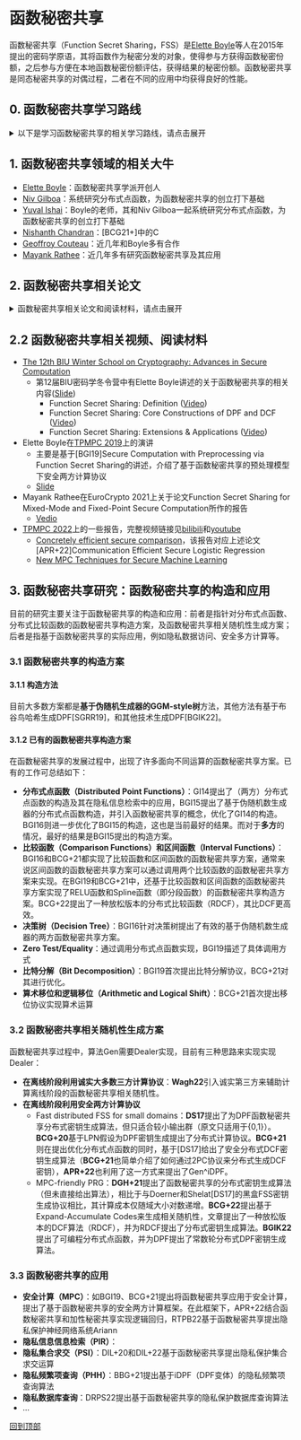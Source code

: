 # 函数秘密共享

函数秘密共享（Function Secret Sharing，FSS）是[Elette Boyle](https://cs.idc.ac.il/~elette/)等人在2015年提出的密码学原语，其将函数作为秘密分发的对象，使得参与方获得函数秘密份额，之后参与方便在本地函数秘密份额评估，获得结果的秘密份额。函数秘密共享是同态秘密共享的对偶过程，二者在不同的应用中均获得良好的性能。

## 0. 函数秘密共享学习路线

<details>
<summary>以下是学习函数秘密共享的相关学习路线，请点击展开</summary>

（预备知识：加性秘密共享、完全二叉树、伪随机数生成器）

+ 第一阶段：首先需要阅读函数秘密共享的相关论文及其参考资料，掌握相关理论（所涉及的论文见“1. 函数秘密共享相关论文”）
  + 阅读论文BGI15
    + 了解和掌握函数秘密共享的定义和安全性定义，可以参考Boyle在BIU作的报告 ([Video](https://www.youtube.com/watch?v=fAXlOOs2t88)、[Slide](http://cyber.biu.ac.il/wp-content/uploads/2021/11/FSS-2022-BIU-WinterSchool_Elette.pdf)中Part1)
    + 了解基于伪随机数生成器的分布式点函数的FSS构造，可以参考Boyle在EruoCrypto2015上的PPT材料（[Slide](https://www.iacr.org/conferences/eurocrypt2015/cosic.esat.kuleuven.be/eurocrypt_2015/presentations/SecretSharing.zip)-Function Secret Sharing），注意这部分比较复杂，掌握思想就好
    + 了解函数秘密共享和安全多方计算的联系
  + 阅读论文BGI6
    + 了解和掌握函数秘密共享的定义和安全性定义
    + 了解和掌握基于伪随机数生成器的分布式点函数的函数秘密共享构造，可以参考Boyle在BIU作的报告 ([Video](https://www.youtube.com/watch?v=Zm-MUVve2_w)中的前半部分、[Slide](http://cyber.biu.ac.il/wp-content/uploads/2021/11/FSS-2022-BIU-WinterSchool_Elette.pdf)中Part2)
    + 了解决策树的函数秘密共享构造方案
  + 阅读论文BGI19
    + 了解和掌握基于函数秘密共享如何实现安全两方计算
  + 阅读论文BCG+21
    + 了解和掌握DCF构造
    + 了解其他函数的函数秘密共享构造
+ 第二阶段：了解和掌握基于函数秘密共享的安全计算，及其在实际场景中的应用（所涉及的论文见“1. 函数秘密共享相关论文”）
  + 阅读论文[RTPB22]
    + 了解和掌握基于函数秘密共享的隐私保护机器学习
  + 阅读论文[GKCG22]
    + 了解和掌握基于函数秘密共享的数学库
+ 第三阶段：开始函数秘密共享的相关研究
  + 确立自己的目标任务，将该任务分解成一个一个子任务，子任务可以不断往下细分，直到你自己可以直接解决
</details>

## 1. 函数秘密共享领域的相关大牛

+ [Elette Boyle](https://cs.idc.ac.il/~elette/)：函数秘密共享学派开创人
+ [Niv Gilboa](https://www.bgu.ac.il/~gilboan/publications.html)：系统研究分布式点函数，为函数秘密共享的创立打下基础
+ [Yuval Ishai](https://www.cs.technion.ac.il/~yuvali/)：Boyle的老师，其和Niv Gilboa一起系统研究分布式点函数，为函数秘密共享的创立打下基础
+ [Nishanth Chandran](https://www.microsoft.com/en-us/research/people/nichandr/publications/)：[BCG21+]中的C
+ [Geoffroy Couteau](https://geoffroycouteau.github.io/publications/)：近几年和Boyle多有合作
+ [Mayank Rathee](https://mayank0403.github.io/)：近几年多有研究函数秘密共享及其应用

## 2. 函数秘密共享相关论文
<details>
<summary>函数秘密共享相关论文和阅读材料，请点击展开</summary>

+ ***[SDFY94]How to share a function securely***
  + 首次提出函数秘密共享概念，并构造了函数分发和重构方案
  + 发表在STOC94，论文链接见[ACM](https://dl.acm.org/doi/abs/10.1145/195058.195405)
+ ***[GI14]Distributed Point Functions and Their Applications***
  + 分布式点函数及其在PIR上的应用（函数秘密共享本质上是分布式点函数更泛化的表示）
  + 发表在EuroCrypto 2014，论文链接见[Springer](https://link.springer.com/chapter/10.1007/978-3-642-55220-5_35)、[ePrint](https://www.iacr.org/conferences/eurocrypt2014/37)
+ :triangular_flag_on_post: ***[BGI15]Function Secret Sharing***
  + 函数秘密共享的开山之作，首次提出了DPF的FSS构造
  + 发表在EuroCrypto 2015，论文链接见[Springer](https://link.springer.com/chapter/10.1007/978-3-662-46803-6_12)
  + BGI15提出了分布式点函数、区间函数的函数秘密共享构造方案
+ :triangular_flag_on_post: ***[BGI16]Function Secret Sharing: Improvements and Extensions***
  + 函数秘密共享的进一步研究，优化了DPF的FSS构造，并首次提出针对决策树的FSS构造
  + 发表在CCS 2016，论文链接见[ACM CCS](https://dl.acm.org/doi/10.1145/2976749.2978429)、[ePrint](https://eprint.iacr.org/2018/707)
  + BGI16提出了分布式点函数、决策树的函数秘密共享构造方案
+ ***[DS17]Scaling ORAM for Secure Computation***
  + 文章中提出了函数秘密共享分布式密钥生成算法，适用于较小域
  + 发表在CCS 2017，论文链接见[CCS](https://dl.acm.org/doi/10.1145/3133956.3133967)，[eprint](https://eprint.iacr.org/2017/827)
+ ***[WYG+17]Splinter: Practical Private Queries on Public Data***
  + 利用函数秘密共享实现隐私数据库查询
  + 发表在USENIX 2017，论文链接见[USENIX 2017](https://www.usenix.org/conference/nsdi17/technical-sessions/presentation/wang-frank)、[ePrint](https://eprint.iacr.org/2016/1148)
+ ***[BCGI18]Compressing Vector OLE***
  + 利用函数秘密共享实现Oblivious linear-function evaluation
  + 发表在CCS 2018，论文链接见[ACM CCS](https://dl.acm.org/doi/abs/10.1145/3243734.3243868)、[eprint](https://eprint.iacr.org/2019/273)
+ :triangular_flag_on_post: ***[BGI19]Secure Computation with Preprocessing via Function Secret Sharing***
  + 利用函数秘密共享实现了预处理模型下的安全计算协议
  + 发表在TCC 2019，论文链接见[Springer](https://link.springer.com/chapter/10.1007/978-3-030-36030-6_14)、[ePrint](https://eprint.iacr.org/2019/1095)
  + BGI19提出了Zero Test、Equality、整数比较、Interval Membership和Spline函数的函数秘密共享构造方案
+ ***[SGRR19]Distributed Vector-OLE-Improved Constructions and Implementation***
  + [BCGI18]的优化。文章提出了单点分布式点函数和多点分布式点函数的放松版本，并应用于分布式不经意向量线性评估(Vector-OLE)。文章还将其应用于安全稀疏矩阵计算。
  + 发表在CCS 2019，论文链接见[ACM CCS](https://dl.acm.org/doi/10.1145/3319535.3363228)、[eprint](https://eprint.iacr.org/2019/1084)
  + 该论文的第三作者Leonie Reichert的硕士毕业论文[Multi-Point Function Secret Sharing using Cuckoo Hashing](https://github.com/ReichertL/Masterthesis)用布谷鸟哈希实现了分布式多点函数
+ ***[BCG+20]Efficient Pseudorandom Correlation Generators from Ring-LPN***
  + 基于LPN假设提出了相关随机性生成方案，文章为DPF密钥生成提出了分布式计算协议
  + 发表在Crypto 2020，论文链接见[eprint](https://eprint.iacr.org/2022/1035)
+ ***[BBG+21]Lightweight Techniques for Private Heavy Hitters***
  + 基于BGI16的DPF构造提出了iDPF构造（DPF的拓展），并利用iDPF构造解决了Private Heavy Hitters（隐私频繁项）
  + 发表在S&P 2021，论文链接见[eprint](https://eprint.iacr.org/2021/017)
+ :triangular_flag_on_post: ***[BCG+21]Function Secret Sharing for Mixed-Mode and Fixed-Point Secure Computation***
  + BGI19的进一步优化，提出了针对更多非线性函数的FSS构造方案
  + 发表在EuroCrypto 2021，论文链接见[Springer](https://link.springer.com/chapter/10.1007/978-3-030-77886-6_30)、[ePrint](https://eprint.iacr.org/2020/1392)
  + [Vedio: Mayank Rathee presented at Eurocrypt 2021](https://www.youtube.com/watch?v=22BfFkP_Hbk&t=280s)
  + BCG+21提出了Zero Test、整数比较、ReLU、Spline、算术移位和逻辑移位、比特分解函数的函数秘密共享构造方案
+ ***[DGH+21]MPC-Friendly Symmetric Cryptography from Alternating Moduli:Candidates, Protocols, and Applications***
  + 提出了函数秘密共享的分布式密钥生成算法（但未直接给出算法），相比于与Doerner和shelat[DS17]的黑盒FSS密钥生成协议相比，其计算成本仅随域大小对数递增。
  + 发表在Crypto 2021，论文链接见[Springer](https://link.springer.com/chapter/10.1007/978-3-030-84259-8_18)、[eprint](https://eprint.iacr.org/2021/885)
+ ***[RTPB22]ARIANN: Low-Interaction Privacy-Preserving Deep Learning via Function Secret Sharing***
  + 基于函数秘密共享的隐私保护深度学习，提出了针对于Equality Test、比较函数的函数秘密共享构造方案
  + 发表在PoPETs2022上，论文链接见[arXiv](https://arxiv.org/abs/2006.04593)、[PETS](https://petsymposium.org/popets/2022/popets-2022-0015.php)，代码链接见[GitHub](https://github.com/LaRiffle/ariann)、视频链接见[Youtube-vedio](https://www.youtube.com/watch?v=ztCptCgqZBs)
  + 该论文中所设计的协议还被用于隐私保护医学图像分析，[End-to-end privacy preserving deep learning on multi-institutional medical imaging](https://www.nature.com/articles/s42256-021-00337-8)基于AriaNN提出了将差分隐私的联邦模型训练与模型更新的加密聚合以及加密的远程推理结合起来的PriMIA框架，并应用在深度CNN对儿科胸部X光片进行分类（医学图像分类）中。
+ ***[Wagh22]Pika: Secure Computation using Function Secret Sharing over Rings***
  + 基于函数秘密共享的安全两方计算协议
  + 发表在PoPETs2022上，论文链接见[PoPETS](https://petsymposium.org/popets/2022/popets-2022-0113.php)、[eprint](https://eprint.iacr.org/2022/826)
+ ***[GKCG22]LLAMA: A Low Latency Math Library for Secure Inference***
  + 基于函数秘密共享的数学库，可用于安全隐私推理
  + 发表在PoPETs2022上，论文链接见[eprint](https://eprint.iacr.org/2022/793)，视频链接见[bilibili](https://www.bilibili.com/video/BV1hU4y1Q7w2?p=2&vd_source=45400e58cd0ed58d7605745553c0f81e)(其中，FSS的内容在视频18:00)
+ ***[CP22]Lightweight, Maliciously Secure Verifiable Function Secret Sharing***
  + 恶意安全的函数秘密共享
  + 发表在EuroCrypto2022上，论文链接见[Springer](https://link.springer.com/chapter/10.1007/978-3-031-06944-4_6)、[eprint](https://eprint.iacr.org/2021/580)
+ ***[BKO22]CNF-FSS and Its Applications***
  + 多方函数秘密共享构造方案
  + 发表在PKC 2022上，论文链接见[Springer](https://link.springer.com/chapter/10.1007/978-3-030-97121-2_11)
+ ***[APR+22]Communication Efficient Secure Logistic Regression***
  + 结合基于函数秘密共享的MPC协议和基于非函数秘密共享的MPC协议，设计了安全逻辑回归协议
  + 论文链接见[eprint](https://eprint.iacr.org/2022/866)，视频链接见[youtube](https://www.youtube.com/watch?v=HkFML4TJqYc&list=PLEn8f3ymo4LDqD_m9pVgkpFBvTrDKnBmF&index=16)
+ ***[AMO+22]Memory and Round-Efficient MPC Primitives in the Pre-Processing Model from Unit Vectorization***
  + BGI19和BCG+21的优化
  + 论文发表在ASiaCCS 2022，论文链接见[ACM](https://dl.acm.org/doi/pdf/10.1145/3488932.3517407)
+ ***[DRPS22]Waldo- A Private Time-Series Database from Function Secret Sharing***
  + 利用函数秘密共享实现隐私数据库查询
  + 发表在S&P2022，论文链接见[eprint](https://eprint.iacr.org/2021/1661)，[IEEE](https://ieeexplore.ieee.org/document/9833611/)
+ ***[BCG+22]Correlated Pseudorandomness from Expand-Accumulate Codes***
  + 提出基于Expand-Accumulate Codes来生成相关随机性，文章提出了一种放松版本的DCF算法（RDCF），并为RDCF提出了分布式密钥生成算法
  + 发表在Crypto 2022，论文链接见[eprint](https://eprint.iacr.org/2022/1014.pdf)，Slide链接见[TPMPC 2022](https://www.multipartycomputation.com/tpmpc-2022/invited-talks#h.xbxasjbroj7j)
+ :triangular_flag_on_post: ***[BGIK22]Programmable Distributed Point Functions***
  + 提出了一种新方法来构造DPF（之前构造DPF的方法是基于树的）
  + 论文发表在Crypto 2022，论文链接见[eprint](https://eprint.iacr.org/2022/1060)
+ ***[GYW+22]Half-Tree Halving the Cost of Tree Expansion in COT and DPF***
  + 基于伪随机相关GGM树提出了COT和DPF&DCF方面的优化
  + 论文链接见[eprint](https://eprint.iacr.org/2022/1431)
+ ***[JGB+23]Orca: FSS-based Secure Training with GPUs***
  + 基于函数秘密共享的安全训练，同时用GPU加速
  + 论文链接见[eprint](https://eprint.iacr.org/2023/206)
+ ***[GJM+23]SIGMA: Secure GPT Inference with Function Secret Sharing***
  + 基于函数秘密共享的安全GPT推理，主要针对大模型神经网络推理
  + 论文链接见[eprint](https://eprint.iacr.org/2023/1269)
+ ***[LKZ23]Efficient Information-Theoretic Distributed Point Function with General Output Groups***
  + 多方分布式点函数
  + 论文链接见[eprint](https://eprint.iacr.org/2023/625)
+ ***[SVLH]Grotto: Screaming fast (2+1)-PC for via (2, 2)-DPFs***
  + 两方分布式点函数
  + 论文链接见[eprint](https://eprint.iacr.org/2023/108)
+ ***[LCC23]Online Efficient Secure Logistic Regression based on Function Secret Sharing***
  + 基于函数秘密共享的安全逻辑回归
  + 发表在CIKM 2023，论文链接见[arxiv](https://arxiv.org/pdf/2309.09486.pdf)
+ ***[SBYP23]Private Access Control for Function Secret Sharing***
  + 面向函数秘密共享的访问控制
  + 发表在SP 2023，论文链接见[IEEE](https://ieeexplore.ieee.org/abstract/document/10179295)



## 2.1 相关阅读材料
+ ***[DHRW16]Spooky Encryption and Its Applications***
  + 提出了Spooky Encryption的概念，并提出了它的应用，其中一个应用就是函数秘密共享(见6.3 Function Secret Sharing)，不过该论文没有提出有效表示函数f的方案
  + 发表在Crypto 2016，文章链接见[Springer](https://link.springer.com/chapter/10.1007/978-3-662-53015-3_4)、[eprint](https://eprint.iacr.org/2016/272)
+ ***[DKS17]Pushing the Communication Barrier in Secure Computation using Lookup Tables***
  + 利用查找表来实现安全计算
  + 发表在NDSS 2017上，论文链接见[NDSS](https://www.ndss-symposium.org/ndss2017/ndss-2017-programme/pushing-communication-barrier-secure-computation-using-lookup-tables/)
  + 论文链接见[eprint](https://eprint.iacr.org/2018/486)
+ ***[DNNR17]The TinyTable protocol for 2-Party Secure Computation, or: Gate-scrambling Revisited***
  + 利用真值表来实现所有函数的预处理模型下安全计算，该方法针对布尔电路
  + 发表在Crypto 2017，论文链接见[Springer](https://link.springer.com/chapter/10.1007/978-3-319-63688-7_6)，[eprint](https://eprint.iacr.org/2016/695)
+ ***[ACH20]The Usefulness of Sparsifiable Inputs: How to Avoid Subexponential iO***
  + 基于iO实现了许多密码学协议，其中就包括利用iO实现一种用于所有电路的加性函数秘密共享方案(但是在该论文中未找到相关构造)
  + 发表在PKC 2020，文章链接见[Springer](https://link.springer.com/chapter/10.1007/978-3-030-45374-9_7)、[eprint](https://eprint.iacr.org/2018/470)
+ ***[DIL+20]Function Secret Sharing for PSI-CA: With Applications to Private Contact Tracing***
  + 基于函数秘密共享的PSI
  + 论文链接见[eprint](https://eprint.iacr.org/2020/1599)
+ ***[CZ22]Non-Interactive Secure Computation of Inner-Product from LPN and LWE***
  + 详见[eprint](https://iacr.org/cryptodb/data/paper.php?pubkey=32405)
+ ***[DIL+22]Streaming and Unbalanced PSI from Function Secret Sharing]***
  + 基于函数秘密共享的非平衡PSI
  + 发表在SCN 2022，文章链接见[Springer](https://link.springer.com/content/pdf/10.1007/978-3-031-14791-3_25.pdf)
</details>

## 2.2 函数秘密共享相关视频、阅读材料
+ [The 12th BIU Winter School on Cryptography: Advances in Secure Computation](https://cyber.biu.ac.il/event/the-12th-biu-winter-school-on-cryptography/)
  + 第12届BIU密码学冬令营中有Elette Boyle讲述的关于函数秘密共享的相关内容([Slide](http://cyber.biu.ac.il/wp-content/uploads/2021/11/FSS-2022-BIU-WinterSchool_Elette.pdf))
    + Function Secret Sharing: Definition ([Video](https://www.youtube.com/watch?v=fAXlOOs2t88))
    + Function Secret Sharing: Core Constructions of DPF and DCF ([Video](https://www.youtube.com/watch?v=Zm-MUVve2_w))
    + Function Secret Sharing: Extensions & Applications ([Video](https://www.youtube.com/watch?v=ORBLeo3lB4U&t=9s))
+ Elette Boyle在[TPMPC 2019](https://www.multipartycomputation.com/tpmpc-2019)上的演讲
  + 主要是基于[BGI19]Secure Computation with Preprocessing via Function Secret Sharing的讲述，介绍了基于函数秘密共享的预处理模型下安全两方计算协议
  + [Slide](https://u.cs.biu.ac.il/~lindell/TPMPC2019/Elette_Boyle_TPMPC2019.pdf)
+ Mayank Rathee在EuroCrypto 2021上关于论文Function Secret Sharing for Mixed-Mode and Fixed-Point Secure Computation所作的报告
  + [Vedio](https://www.youtube.com/watch?v=22BfFkP_Hbk&list=PLeeS-3Ml-rprwuVrOTYyYWkXuJLSu4fbu&index=82)
+ [TPMPC 2022](https://www.multipartycomputation.com/tpmpc-2022)上的一些报告，完整视频链接见[bilibili](https://www.bilibili.com/video/BV1hU4y1Q7w2)和[youtube](https://www.youtube.com/playlist?list=PLEn8f3ymo4LDqD_m9pVgkpFBvTrDKnBmF)
  + [Concretely efficient secure comparison](https://www.bilibili.com/video/BV1hU4y1Q7w2?p=28)，该报告对应上述论文[APR+22]Communication Efficient Secure Logistic Regression
  + [New MPC Techniques for Secure Machine Learning](https://www.bilibili.com/video/BV1hU4y1Q7w2?p=2)

</detail>

## 3. 函数秘密共享研究：函数秘密共享的构造和应用

目前的研究主要关注于函数秘密共享的构造和应用：前者是指针对分布式点函数、分布式比较函数的函数秘密共享构造方案，及函数秘密共享相关随机性生成方案；后者是指基于函数秘密共享的实际应用，例如隐私数据访问、安全多方计算等。

### 3.1 函数秘密共享的构造方案

#### 3.1.1 构造方法

目前大多数方案都是**基于伪随机生成器的GGM-style树**方法，其他方法有基于布谷鸟哈希生成DPF[SGRR19]，和其他技术生成DPF[BGIK22]。

#### 3.1.2 已有的函数秘密共享构造方案

在函数秘密共享的发展过程中，出现了许多面向不同运算的函数秘密共享方案。已有的工作可总结如下：
+ **分布式点函数（Distributed Point Functions）**：GI14提出了（两方）分布式点函数的构造及其在隐私信息检索中的应用，BGI15提出了基于伪随机数生成器的分布式点函数构造，并引入函数秘密共享的概念，优化了GI14的构造。BGI16则进一步优化了BGI15的构造，这也是当前最好的结果。而对于**多方**的情况，最好的结果是BGI15提出的构造方案。
+ **比较函数（Comparison Functions）和区间函数（Interval Functions）**：BGI16和BCG+21都实现了比较函数和区间函数的函数秘密共享方案，通常来说区间函数的函数秘密共享方案可以通过调用两个比较函数的函数秘密共享方案来实现。在BGI19和BCG+21中，还基于比较函数和区间函数的函数秘密共享方案实现了RELU函数和Spline函数（即分段函数）的函数秘密共享构造方案。BCG+22提出了一种放松版本的分布式比较函数（RDCF），其比DCF更高效。
+ **决策树（Decision Tree）**：BGI16针对决策树提出了有效的基于伪随机数生成器的两方函数秘密共享方案。
+ **Zero Test/Equality**：通过调用分布式点函数实现，BGI19描述了具体调用方式
+ **比特分解（Bit Decomposition）**：BGI19首次提出比特分解协议，BCG+21对其进行优化。
+ **算术移位和逻辑移位（Arithmetic and Logical Shift）**：BCG+21首次提出移位协议实现算术运算


### 3.2 函数秘密共享相关随机性生成方案

函数秘密共享过程中，算法Gen需要Dealer实现，目前有三种思路来实现实现Dealer：
+ **在离线阶段利用诚实大多数三方计算协议**：**Wagh22**引入诚实第三方来辅助计算离线阶段的函数秘密共享相关随机性。
+ **在离线阶段利用安全两方计算协议**
  + Fast distributed FSS for small domains：**DS17**提出了为DPF函数秘密共享分布式密钥生成算法，但只适合较小输出群（原文只适用于{0,1}）。**BCG+20**基于LPN假设为DPF密钥生成提出了分布式计算协议。**BCG+21**则在提出优化分布式点函数的同时，基于[DS17]给出了安全分布式DCF密钥生成算法（**BCG+21**也简单介绍了如何通过2PC协议来分布式生成DCF密钥），**APR+22**也利用了这一方式来提出了Gen^iDPF。
  + MPC-friendly PRG：**DGH+21**提出了函数秘密共享的分布式密钥生成算法（但未直接给出算法），相比于与Doerner和Shelat[DS17]的黑盒FSS密钥生成协议相比，其计算成本仅随域大小对数递增。**BCG+22**提出基于Expand-Accumulate Codes来生成相关随机性，文章提出了一种放松版本的DCF算法（RDCF），并为RDCF提出了分布式密钥生成算法。**BGIK22**提出了可编程分布式点函数，并为DPF提出了常数轮分布式DPF密钥生成算法。


### 3.3 函数秘密共享的应用
+ **安全计算（MPC）**：如BGI19、BCG+21提出将函数秘密共享应用于安全计算，提出了基于函数秘密共享的安全两方计算框架。在此框架下，APR+22结合函数秘密共享和加性秘密共享实现逻辑回归，RTPB22基于函数秘密共享提出隐私保护神经网络系统Ariann
+ **隐私信息信息检索（PIR）**：
+ **隐私集合求交（PSI）**：DIL+20和DIL+22基于函数秘密共享提出隐私保护集合求交运算
+ **隐私频繁项查询（PHH）**：BBG+21提出基于iDPF（DPF变体）的隐私频繁项查询算法
+ **隐私数据库查询**：DRPS22提出基于函数秘密共享的隐私保护数据库查询算法
+ ...

[回到顶部](#readme)
